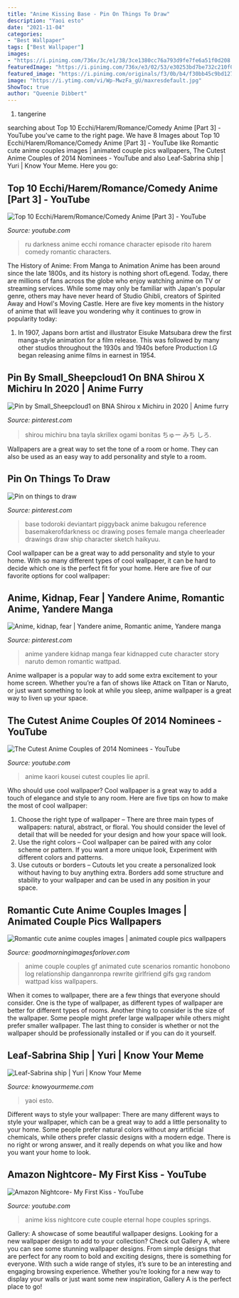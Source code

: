 ```yaml
---
title: "Anime Kissing Base - Pin On Things To Draw"
description: "Yaoi esto"
date: "2021-11-04"
categories:
- "Best Wallpaper"
tags: ["Best Wallpaper"]
images:
- "https://i.pinimg.com/736x/3c/e1/38/3ce1380cc76a793d9fe7fe6a51f0d208.jpg"
featuredImage: "https://i.pinimg.com/736x/e3/02/53/e30253bd7be732c210f0026e686b4a1d.jpg"
featured_image: "https://i.pinimg.com/originals/f3/0b/b4/f30bb45c9bd1279abec75ebc76293d80.jpg"
image: "https://i.ytimg.com/vi/Wp-MwzFa_gU/maxresdefault.jpg"
ShowToc: true
author: "Queenie Dibbert"
---
```



1. tangerine 

	

		
searching about Top 10 Ecchi/Harem/Romance/Comedy Anime [Part 3] - YouTube you've came to the right page. We have 8 Images about Top 10 Ecchi/Harem/Romance/Comedy Anime [Part 3] - YouTube like Romantic cute anime couples images | animated couple pics wallpapers, The Cutest Anime Couples of 2014 Nominees - YouTube and also Leaf-Sabrina ship | Yuri | Know Your Meme. Here you go:
		
    
## Top 10 Ecchi/Harem/Romance/Comedy Anime [Part 3] - YouTube

<img loading=lazy src="https://i.ytimg.com/vi/qZWh_7MLAfA/maxresdefault.jpg" onerror="this.onerror=null;this.src='https://tse1.mm.bing.net/th?id=OIP.1W9aVfOHw7EaD9OML3bJmwHaEK&amp;pid=15.1';" alt="Top 10 Ecchi/Harem/Romance/Comedy Anime [Part 3] - YouTube">

_Source: youtube.com_

>ru darkness anime ecchi romance character episode rito harem comedy romantic characters. 

	

The History of Anime: From Manga to Animation
Anime has been around since the late 1800s, and its history is nothing short ofLegend. Today, there are millions of fans across the globe who enjoy watching anime on TV or streaming services. While some may only be familiar with Japan's popular genre, others may have never heard of Studio Ghibli, creators of Spirited Away and Howl's Moving Castle. Here are five key moments in the history of anime that will leave you wondering why it continues to grow in popularity today:
1) In 1907, Japans born artist and illustrator Eisuke Matsubara drew the first manga-style animation for a film release. This was followed by many other studios throughout the 1930s and 1940s before Production I.G began releasing anime films in earnest in 1954.

    
## Pin By Small_Sheepcloud1 On BNA Shirou X Michiru In 2020 | Anime Furry

<img loading=lazy src="https://i.pinimg.com/736x/3c/e1/38/3ce1380cc76a793d9fe7fe6a51f0d208.jpg" onerror="this.onerror=null;this.src='https://tse2.mm.bing.net/th?id=OIP.D0SQn3PS7JxbwYw2GICyCgHaJ4&amp;pid=15.1';" alt="Pin by Small_Sheepcloud1 on BNA Shirou x Michiru in 2020 | Anime furry">

_Source: pinterest.com_

>shirou michiru bna tayla skrillex ogami bonitas ちゅー みち しろ. 

	

Wallpapers are a great way to set the tone of a room or home. They can also be used as an easy way to add personality and style to a room.

    
## Pin On Things To Draw

<img loading=lazy src="https://i.pinimg.com/736x/e3/02/53/e30253bd7be732c210f0026e686b4a1d.jpg" onerror="this.onerror=null;this.src='https://tse1.mm.bing.net/th?id=OIP.7tigyyQKktBMdA8Zuv8NIQHaF7&amp;pid=15.1';" alt="Pin on things to draw">

_Source: pinterest.com_

>base todoroki deviantart piggyback anime bakugou reference basemakerofdarkness oc drawing poses female manga cheerleader drawings draw ship character sketch haikyuu. 

	

Cool wallpaper can be a great way to add personality and style to your home. With so many different types of cool wallpaper, it can be hard to decide which one is the perfect fit for your home. Here are five of our favorite options for cool wallpaper: 

    
## Anime, Kidnap, Fear | Yandere Anime, Romantic Anime, Yandere Manga

<img loading=lazy src="https://i.pinimg.com/originals/f3/0b/b4/f30bb45c9bd1279abec75ebc76293d80.jpg" onerror="this.onerror=null;this.src='https://tse2.mm.bing.net/th?id=OIP.mPyJcagmOW4-4jBGxf5M5wHaIl&amp;pid=15.1';" alt="Anime, kidnap, fear | Yandere anime, Romantic anime, Yandere manga">

_Source: pinterest.com_

>anime yandere kidnap manga fear kidnapped cute character story naruto demon romantic wattpad. 

	

Anime wallpaper is a popular way to add some extra excitement to your home screen. Whether you’re a fan of shows like Attack on Titan or Naruto, or just want something to look at while you sleep, anime wallpaper is a great way to liven up your space.

    
## The Cutest Anime Couples Of 2014 Nominees - YouTube

<img loading=lazy src="https://i.ytimg.com/vi/j4I-3_t-DBM/maxresdefault.jpg" onerror="this.onerror=null;this.src='https://tse2.mm.bing.net/th?id=OIP.bMy1yOAFQMz28F1UonrABAHaEK&amp;pid=15.1';" alt="The Cutest Anime Couples of 2014 Nominees - YouTube">

_Source: youtube.com_

>anime kaori kousei cutest couples lie april. 

	

Who should use cool wallpaper?
Cool wallpaper is a great way to add a touch of elegance and style to any room. Here are five tips on how to make the most of cool wallpaper: 
1) Choose the right type of wallpaper – There are three main types of wallpapers: natural, abstract, or floral. You should consider the level of detail that will be needed for your design and how your space will look. 
2) Use the right colors – Cool wallpaper can be paired with any color scheme or pattern. If you want a more unique look, Experiment with different colors and patterns. 
3) Use cutouts or borders – Cutouts let you create a personalized look without having to buy anything extra. Borders add some structure and stability to your wallpaper and can be used in any position in your space.

    
## Romantic Cute Anime Couples Images | Animated Couple Pics Wallpapers

<img loading=lazy src="http://www.goodmorningimagesforlover.com/wp-content/uploads/2018/10/anime-relationship.gif" onerror="this.onerror=null;this.src='https://tse1.mm.bing.net/th?id=OIP.OLXc5VsQZMGmsR2sFK2UZgHaD1&amp;pid=15.1';" alt="Romantic cute anime couples images | animated couple pics wallpapers">

_Source: goodmorningimagesforlover.com_

>anime couple couples gf animated cute scenarios romantic honobono log relationship danganronpa rewrite girlfriend gifs gxg random wattpad kiss wallpapers. 

	

When it comes to wallpaper, there are a few things that everyone should consider. One is the type of wallpaper, as different types of wallpaper are better for different types of rooms. Another thing to consider is the size of the wallpaper. Some people might prefer large wallpaper while others might prefer smaller wallpaper. The last thing to consider is whether or not the wallpaper should be professionally installed or if you can do it yourself.

    
## Leaf-Sabrina Ship | Yuri | Know Your Meme

<img loading=lazy src="http://i0.kym-cdn.com/photos/images/newsfeed/001/005/362/6da.jpg" onerror="this.onerror=null;this.src='https://tse4.mm.bing.net/th?id=OIP.wd-RkSunWZIci34G2SXJBQHaJg&amp;pid=15.1';" alt="Leaf-Sabrina ship | Yuri | Know Your Meme">

_Source: knowyourmeme.com_

>yaoi esto. 

	

Different ways to style your wallpaper:
There are many different ways to style your wallpaper, which can be a great way to add a little personality to your home. Some people prefer natural colors without any artificial chemicals, while others prefer classic designs with a modern edge. There is no right or wrong answer, and it really depends on what you like and how you want your home to look.

    
## Amazon Nightcore- My First Kiss - YouTube

<img loading=lazy src="https://i.ytimg.com/vi/Wp-MwzFa_gU/maxresdefault.jpg" onerror="this.onerror=null;this.src='https://tse1.mm.bing.net/th?id=OIP.LJ4iV1vNslDKRVLRz7A8NwHaEK&amp;pid=15.1';" alt="Amazon Nightcore- My First Kiss - YouTube">

_Source: youtube.com_

>anime kiss nightcore cute couple eternal hope couples springs. 

	

Gallery: A showcase of some beautiful wallpaper designs.
Looking for a new wallpaper design to add to your collection? Check out Gallery A, where you can see some stunning wallpaper designs. From simple designs that are perfect for any room to bold and exciting designs, there is something for everyone. With such a wide range of styles, it’s sure to be an interesting and engaging browsing experience. Whether you’re looking for a new way to display your walls or just want some new inspiration, Gallery A is the perfect place to go!





	
	
